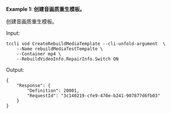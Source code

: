 **Example 1: 创建音画质重生模板。**

创建音画质重生模板。

Input: 

```
tccli vod CreateRebuildMediaTemplate --cli-unfold-argument  \
    --Name rebuildMediaTestTempalte \
    --Container mp4 \
    --RebuildVideoInfo.RepairInfo.Switch ON
```

Output: 
```
{
    "Response": {
        "Definition": 20001,
        "RequestId": "3c140219-cfe9-470e-b241-907877d6fb03"
    }
}
```

